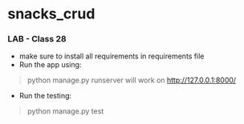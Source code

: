 # snacks_crud

### LAB - Class 28
- make sure to install all requirements in requirements file
- Run the app using:
> python manage.py runserver will work on http://127.0.0.1:8000/
- Run the testing:
> python manage.py test
